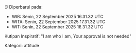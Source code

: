 ⏰ Diperbarui pada:
- WIB: Senin, 22 September 2025 16.31.32 UTC
- WITA: Senin, 22 September 2025 17.31.32 UTC
- WIT: Senin, 22 September 2025 18.31.32 UTC

Kutipan Inspiratif:
"I am who I am, Your approval is not needed"


Kategori: attitude


